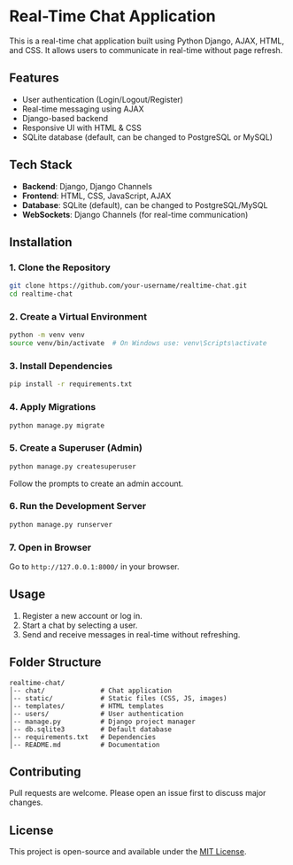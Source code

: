 # Real-Time Chat Application

This is a real-time chat application built using Python Django, AJAX, HTML, and CSS. It allows users to communicate in real-time without page refresh.

## Features

- User authentication (Login/Logout/Register)
- Real-time messaging using AJAX
- Django-based backend
- Responsive UI with HTML & CSS
- SQLite database (default, can be changed to PostgreSQL or MySQL)

## Tech Stack

- **Backend**: Django, Django Channels
- **Frontend**: HTML, CSS, JavaScript, AJAX
- **Database**: SQLite (default), can be changed to PostgreSQL/MySQL
- **WebSockets**: Django Channels (for real-time communication)

## Installation

### 1. Clone the Repository
```bash
git clone https://github.com/your-username/realtime-chat.git
cd realtime-chat
```

### 2. Create a Virtual Environment
```bash
python -m venv venv
source venv/bin/activate  # On Windows use: venv\Scripts\activate
```

### 3. Install Dependencies
```bash
pip install -r requirements.txt
```

### 4. Apply Migrations
```bash
python manage.py migrate
```

### 5. Create a Superuser (Admin)
```bash
python manage.py createsuperuser
```
Follow the prompts to create an admin account.

### 6. Run the Development Server
```bash
python manage.py runserver
```

### 7. Open in Browser
Go to `http://127.0.0.1:8000/` in your browser.

## Usage

1. Register a new account or log in.
2. Start a chat by selecting a user.
3. Send and receive messages in real-time without refreshing.

## Folder Structure
```
realtime-chat/
│-- chat/              # Chat application
│-- static/            # Static files (CSS, JS, images)
│-- templates/         # HTML templates
│-- users/             # User authentication
│-- manage.py          # Django project manager
│-- db.sqlite3         # Default database
│-- requirements.txt   # Dependencies
│-- README.md          # Documentation
```

## Contributing
Pull requests are welcome. Please open an issue first to discuss major changes.

## License
This project is open-source and available under the [MIT License](LICENSE).

